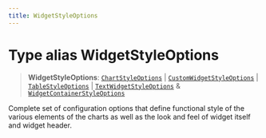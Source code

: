 ```yaml
---
title: WidgetStyleOptions
---
```


# Type alias WidgetStyleOptions

> **WidgetStyleOptions**: [`ChartStyleOptions`](type-alias.ChartStyleOptions.md) \| [`CustomWidgetStyleOptions`](type-alias.CustomWidgetStyleOptions.md) \| [`TableStyleOptions`](../interfaces/interface.TableStyleOptions.md) \| [`TextWidgetStyleOptions`](type-alias.TextWidgetStyleOptions.md) & [`WidgetContainerStyleOptions`](../interfaces/interface.WidgetContainerStyleOptions.md)

Complete set of configuration options that define functional style of the various elements of the charts as well as the look and feel of widget itself and widget header.
